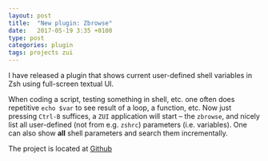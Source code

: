```yaml
---
layout: post
title:  "New plugin: Zbrowse"
date:   2017-05-19 3:35 +0100
type: post
categories: plugin
tags: projects zui
---
```


I have released a plugin that shows current user-defined shell variables in Zsh using full-screen
textual UI.
<!-- more -->

When coding
a script, testing something in shell, etc. one often does repetitive `echo $var` to see result
of a loop, a function, etc. Now just pressing `Ctrl-B` suffices, a `ZUI` application will start
– the `zbrowse`, and nicely list all user-defined (not from e.g. `zshrc`) parameters (i.e.
variables). One can also show **all** shell parameters and search them incrementally.

The project is located at [Github](https://github.com/zdharma/zbrowse)

